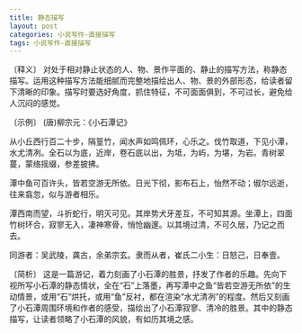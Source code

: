 ```yaml
---
title: 静态描写
layout: post
categories: 小说写作-直接描写
tags: 小说写作-直接描写
---
```


〔释义〕 对处于相对静止状态的人、物、景作平面的、静止的描写方法，称静态描写。运用这种描写方法能细腻而完整地描绘出人、物、景的外部形态，给读者留下清晰的印象。描写时要选好角度，抓住特征，不可面面俱到，不可过长，避免给人沉闷的感觉。

〔示例〕 (唐)柳宗元：《小石潭记》

从小丘西行百二十步，隔篁竹，闻水声如鸣佩环，心乐之。伐竹取道，下见小潭，水尤清冽。全石以为底，近岸，卷石底以出，为坻，为屿，为堪，为岩。青树翠蔓，蒙络摇缀，参差披拂。

潭中鱼可百许头，皆若空游无所依。日光下彻，影布石上，怡然不动；俶尔远逝，往来翕忽，似与游者相乐。

潭西南而望，斗折蛇行，明灭可见。其岸势犬牙差互，不可知其源。坐潭上，四面竹树环合，寂寥无入，凄神寒骨，悄怆幽邃。以其境过清，不可久居，乃记之而去。

同游者：吴武陵，龚古，余弟宗玄。隶而从者，崔氏二小生：日怒己，日奉壹。

〔简析〕 这是一篇游记，着力刻画了小石潭的胜景，抒发了作者的乐趣。先向下视所写小石潭的静态情状，全在“石”上落墨，再写潭中之鱼“皆若空游无所依”的生动情景，或用“石”烘托，或用“鱼”反衬，都在渲染“水尤清冽”的程度。然后又刻画了小石潭周围环境和作者的感受，描绘出了小石潭寂寥、清冷的胜景。其中的静态描写，让读者领略了小石潭的风貌，有如历其境之感。 